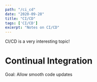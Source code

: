 ```yaml
---
path: "/ci_cd"
date: "2020-09-28"
title: "CI/CD"
tags: ['CI/CD']
excerpt: "Notes on CI/CD"
---
```


CI/CD is a very interesting topic!

# Continual Integration

Goal: Allow smooth code updates